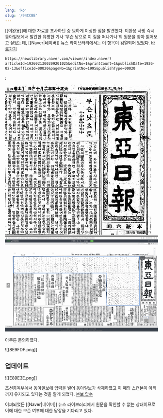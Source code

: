 ```yaml
---
lang: 'ko'
slug: '/94CCBE'
---
```


[[이완용]]에 대한 자료를 조사하던 중 묘하게 이상한 점을 발견했다. 이완용 사망 즉시 동아일보에서 발간한 유명한 기사 '무슨 낯으로 이 길을 떠나가나'의 원문을 찾아 읽어보고 싶었는데, [[Naver|네이버]] 뉴스 라이브러리에서는 이 항목이 검열되어 있었다. [바로가기](https://newslibrary.naver.com/viewer/index.naver?articleId=1926021300209201025&editNo=1&printCount=1&publishDate=1926-02-13&officeId=00020&pageNo=1&printNo=1995&publishType=00020)

```
https://newslibrary.naver.com/viewer/index.naver?articleId=1926021300209201025&editNo=1&printCount=1&publishDate=1926-02-13&officeId=00020&pageNo=1&printNo=1995&publishType=00020
```

;

<Horizontal>

![인터넷에서 발견한 원래 버전](../assets/C8AA99.png)
![2023년 4월 24일 네이버 뉴스 라이브러리 동아일보](../assets/E5B0F9.png)

</Horizontal>

아무튼 문의하였다.

![[8E9FDF.png]]

## 업데이트

![[E89E3E.png]]

조선총독부에서 동아일보에 압력을 넣어 동아일보가 삭제하였고 이 때의 스캔본이 아직까지 유지되고 있다는 것을 알게 되었다. [본보 압수](https://newslibrary.naver.com/viewer/index.naver?articleId=1926021400209201022&editNo=1&printCount=1&publishDate=1926-02-14&officeId=00020&pageNo=1&printNo=1996&publishType=00020)

어찌되었든 [[Naver|네이버]] 뉴스 라이브러리에서 원문을 확인할 수 없는 상태이므로 이에 대한 보존 여부에 대한 답장을 기다리고 있다.
